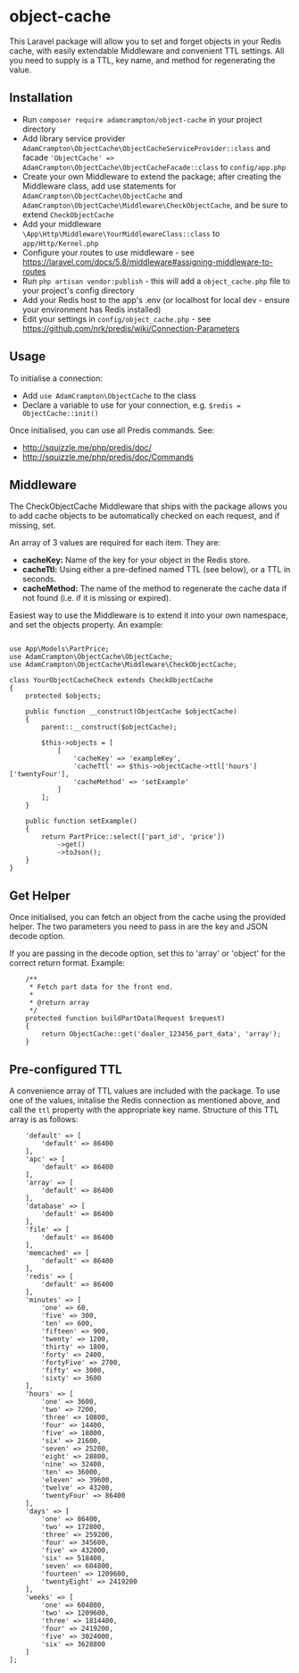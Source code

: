# object-cache
This Laravel package will allow you to set and forget objects in your Redis cache, with easily extendable Middleware and convenient TTL settings. All you need to supply is a TTL, key name, and method for regenerating the value.

## Installation
* Run ```composer require adamcrampton/object-cache``` in your project directory
* Add library service provider ```AdamCrampton\ObjectCache\ObjectCacheServiceProvider::class``` and facade ```'ObjectCache' => AdamCrampton\ObjectCache\ObjectCacheFacade::class``` to ```config/app.php```
* Create your own Middleware to extend the package; after creating the Middleware class, add use statements for ```AdamCrampton\ObjectCache\ObjectCache``` and ```AdamCrampton\ObjectCache\Middleware\CheckObjectCache```, and be sure to extend ```CheckObjectCache```
* Add your middleware ```\App\Http\Middleware\YourMiddlewareClass::class``` to ```app/Http/Kernel.php```
* Configure your routes to use middleware - see https://laravel.com/docs/5.8/middleware#assigning-middleware-to-routes
* Run ```php artisan vendor:publish``` - this will add a ```object_cache.php``` file to your project's config directory
* Add your Redis host to the app's .env (or localhost for local dev - ensure your environment has Redis installed)
* Edit your settings in ```config/object_cache.php``` - see https://github.com/nrk/predis/wiki/Connection-Parameters

## Usage
To initialise a connection:
* Add ```use AdamCrampton\ObjectCache``` to the class
* Declare a variable to use for your connection, e.g. ```$redis = ObjectCache::init()```

Once initialised, you can use all Predis commands. See:
* http://squizzle.me/php/predis/doc/
* http://squizzle.me/php/predis/doc/Commands

## Middleware
The CheckObjectCache Middleware that ships with the package allows you to add cache objects to be automatically checked on each request, and if missing, set.

An array of 3 values are required for each item. They are:
* **cacheKey:** Name of the key for your object in the Redis store.
* **cacheTtl:** Using either a pre-defined named TTL (see below), or a TTL in seconds.
* **cacheMethod:** The name of the method to regenerate the cache data if not found (i.e. if it is missing or expired).

Easiest way to use the Middleware is to extend it into your own namespace, and set the objects property. An example:

```namespace App\Http\Middleware\YourNameSpace

use App\Models\PartPrice;
use AdamCrampton\ObjectCache\ObjectCache;
use AdamCrampton\ObjectCache\Middleware\CheckObjectCache;

class YourObjectCacheCheck extends CheckObjectCache
{
    protected $objects;
    
    public function __construct(ObjectCache $objectCache)
    {
        parent::__construct($objectCache);
    
        $this->objects = [
            [
                'cacheKey' => 'exampleKey',
                'cacheTtl' => $this->objectCache->ttl['hours']['twentyFour'],
                'cacheMethod' => 'setExample'
            ]
        ];
    }

    public function setExample()
    {
        return PartPrice::select(['part_id', 'price'])
            ->get()
            ->toJson();
    }
}
```

## Get Helper
Once initialised, you can fetch an object from the cache using the provided helper. The two parameters you need to pass in are the key and JSON decode option.

If you are passing in the decode option, set this to 'array' or 'object' for the correct return format. Example:

```
    /**
     * Fetch part data for the front end.
     *
     * @return array
     */
    protected function buildPartData(Request $request)
    {
        return ObjectCache::get('dealer_123456_part_data', 'array');
    }
```

## Pre-configured TTL
A convenience array of TTL values are included with the package. To use one of the values, initalise the Redis connection as mentioned above, and call the ```ttl``` property with the appropriate key name. Structure of this TTL array is as follows:

```$this->ttl = [
    'default' => [
        'default' => 86400
    ],
    'apc' => [
        'default' => 86400
    ],
    'array' => [
        'default' => 86400
    ],
    'database' => [
        'default' => 86400
    ],
    'file' => [
        'default' => 86400
    ],
    'memcached' => [
        'default' => 86400
    ],
    'redis' => [
        'default' => 86400
    ],
    'minutes' => [
        'one' => 60,
        'five' => 300,
        'ten' => 600,
        'fifteen' => 900,
        'twenty' => 1200,
        'thirty' => 1800,
        'forty' => 2400,
        'fortyFive' => 2700,
        'fifty' => 3000,
        'sixty' => 3600
    ],
    'hours' => [
        'one' => 3600,
        'two' => 7200,
        'three' => 10800,
        'four' => 14400,
        'five' => 18000,
        'six' => 21600,
        'seven' => 25200,
        'eight' => 28800,
        'nine' => 32400,
        'ten' => 36000,
        'eleven' => 39600,
        'twelve' => 43200,
        'twentyFour' => 86400
    ],
    'days' => [
        'one' => 86400,
        'two' => 172800,
        'three' => 259200,
        'four' => 345600,
        'five' => 432000,
        'six' => 518400,
        'seven' => 604800,
        'fourteen' => 1209600,
        'twentyEight' => 2419200
    ],
    'weeks' => [
        'one' => 604800,
        'two' => 1209600,
        'three' => 1814400,
        'four' => 2419200,
        'five' => 3024000,
        'six' => 3628800
    ]
];



